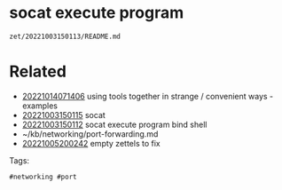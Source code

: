 # socat execute program

` zet/20221003150113/README.md `

# Related

- [20221014071406](/zet/20221014071406/README.md) using tools together in strange / convenient ways - examples
- [20221003150115](/zet/20221003150115/README.md) socat
- [20221003150112](/zet/20221003150112/README.md) socat execute program bind shell
- ~/kb/networking/port-forwarding.md
- [20221005200242](/zet/20221005200242/README.md) empty zettels to fix

Tags:

    #networking #port 
